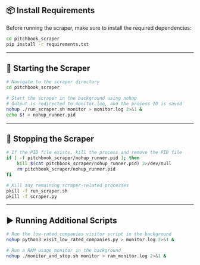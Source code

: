 ## 📦 Install Requirements

Before running the scraper, make sure to install the required dependencies:

```bash
cd pitchbook_scraper
pip install -r requirements.txt
```

---

## 🚀 Starting the Scraper

```bash
# Navigate to the scraper directory
cd pitchbook_scraper

# Start the scraper in the background using nohup
# Output is redirected to monitor.log, and the process ID is saved
nohup ./run_scraper.sh monitor > monitor.log 2>&1 &
echo $! > nohup_runner.pid
```

---

## 🛑 Stopping the Scraper

```bash
# If the PID file exists, kill the process and remove the PID file
if [ -f pitchbook_scraper/nohup_runner.pid ]; then
    kill $(cat pitchbook_scraper/nohup_runner.pid) 2>/dev/null
    rm pitchbook_scraper/nohup_runner.pid
fi

# Kill any remaining scraper-related processes
pkill -f run_scraper.sh
pkill -f scraper.py
```

---

## ▶️ Running Additional Scripts

```bash
# Run the low-rated companies visitor script in the background
nohup python3 visit_low_rated_companies.py > monitor.log 2>&1 &

# Run a RAM usage monitor in the background
nohup ./monitor_and_stop.sh monitor > ram_monitor.log 2>&1 &
```

